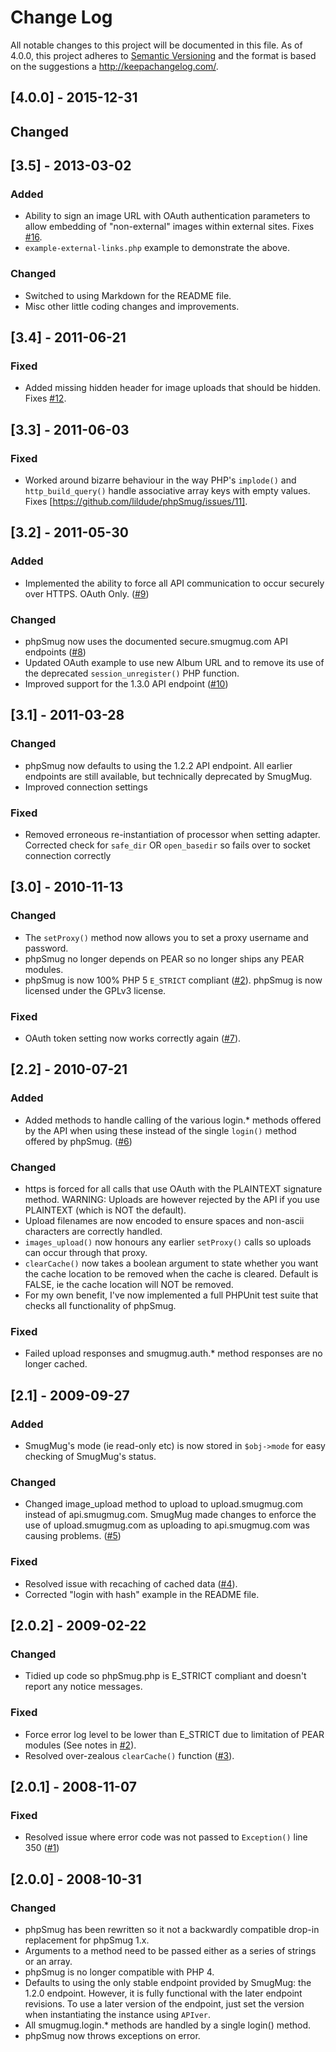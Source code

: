 # Change Log
All notable changes to this project will be documented in this file.
As of 4.0.0, this project adheres to [Semantic Versioning](http://semver.org/) and the format is based on the suggestions a <http://keepachangelog.com/>.

## [4.0.0] - 2015-12-31
## Changed

## [3.5] - 2013-03-02
### Added
- Ability to sign an image URL with OAuth authentication parameters to allow embedding of "non-external" images within external sites. Fixes [#16](https://github.com/lildude/phpSmug/issues/16).
- `example-external-links.php` example to demonstrate the above.

### Changed
- Switched to using Markdown for the README file.
- Misc other little coding changes and improvements.

## [3.4] - 2011-06-21
### Fixed
- Added missing hidden header for image uploads that should be hidden. Fixes [#12](https://github.com/lildude/phpSmug/issues/12).

## [3.3] - 2011-06-03
### Fixed
- Worked around bizarre behaviour in the way PHP's `implode()` and `http_build_query()` handle associative array keys with empty values. Fixes [https://github.com/lildude/phpSmug/issues/11].

## [3.2] - 2011-05-30
### Added
- Implemented the ability to force all API communication to occur securely over HTTPS. OAuth Only. ([#9](https://github.com/lildude/phpSmug/issues/9))

### Changed
- phpSmug now uses the documented secure.smugmug.com API endpoints ([#8](https://github.com/lildude/phpSmug/issues/8))
- Updated OAuth example to use new Album URL and to remove its use of the deprecated `session_unregister()` PHP function.
- Improved support for the 1.3.0 API endpoint ([#10](https://github.com/lildude/phpSmug/issues/10))

## [3.1] - 2011-03-28
### Changed
- phpSmug now defaults to using the 1.2.2 API endpoint. All earlier endpoints are still available, but technically deprecated by SmugMug.
- Improved connection settings

### Fixed
- Removed erroneous re-instantiation of processor when setting adapter.
Corrected check for `safe_dir` OR `open_basedir` so fails over to socket connection correctly

## [3.0] - 2010-11-13
### Changed
- The `setProxy()` method now allows you to set a proxy username and password.
- phpSmug no longer depends on PEAR so no longer ships any PEAR modules.
- phpSmug is now 100% PHP 5 `E_STRICT` compliant ([#2](https://github.com/lildude/phpSmug/issues/2)).
phpSmug is now licensed under the GPLv3 license.

### Fixed
- OAuth token setting now works correctly again ([#7](https://github.com/lildude/phpSmug/issues/7)).

## [2.2] - 2010-07-21
### Added
- Added methods to handle calling of the various login.* methods offered by the API when using these instead of the single `login()` method offered by phpSmug. ([#6](https://github.com/lildude/phpSmug/issues/6))

### Changed
- https is forced for all calls that use OAuth with the PLAINTEXT signature method. WARNING: Uploads are however rejected by the API if you use PLAINTEXT (which is NOT the default).
- Upload filenames are now encoded to ensure spaces and non-ascii characters are correctly handled.
- `images_upload()` now honours any earlier `setProxy()` calls so uploads can occur through that proxy.
- `clearCache()` now takes a boolean argument to state whether you want the cache location to be removed when the cache is cleared. Default is FALSE, ie the cache location will NOT be removed.
- For my own benefit, I've now implemented a full PHPUnit test suite that checks all functionality of phpSmug.

### Fixed
- Failed upload responses and smugmug.auth.* method responses are no longer cached.

## [2.1] - 2009-09-27
### Added
- SmugMug's mode (ie read-only etc) is now stored in `$obj->mode` for easy checking of SmugMug's status.

### Changed
- Changed image_upload method to upload to upload.smugmug.com instead of api.smugmug.com. SmugMug made changes to enforce the use of upload.smugmug.com as uploading to api.smugmug.com was causing problems. ([#5](https://github.com/lildude/phpSmug/issues/))

### Fixed
- Resolved issue with recaching of cached data ([#4](https://github.com/lildude/phpSmug/issues/4)).
- Corrected "login with hash" example in the README file.

## [2.0.2] - 2009-02-22
### Changed
- Tidied up code so phpSmug.php is E_STRICT compliant and doesn't report any notice messages.

### Fixed
- Force error log level to be lower than E_STRICT due to limitation of PEAR modules (See notes in [#2](https://github.com/lildude/phpSmug/issues/2)).
- Resolved over-zealous `clearCache()` function ([#3](https://github.com/lildude/phpSmug/issues/3)).

## [2.0.1] - 2008-11-07
### Fixed
- Resolved issue where error code was not passed to `Exception()` line 350 ([#1](https://github.com/lildude/phpSmug/issues/1))

## [2.0.0] - 2008-10-31
### Changed
- phpSmug has been rewritten so it not a backwardly compatible drop-in replacement for phpSmug 1.x.
- Arguments to a method need to be passed either as a series of strings or an array.
- phpSmug is no longer compatible with PHP 4.
- Defaults to using the only stable endpoint provided by SmugMug: the 1.2.0 endpoint. However, it is fully functional with the later endpoint revisions. To use a later version of the endpoint, just set the version when instantiating the instance using `APIver`.
- All smugmug.login.* methods are handled by a single login() method.
- phpSmug now throws exceptions on error.
